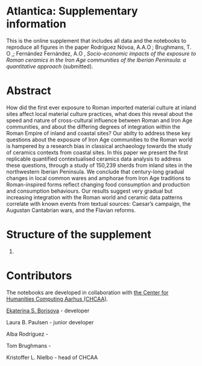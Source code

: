 # Atlantica: Supplementary information

This is the online supplement that includes all data and the notebooks to reproduce all figures in the paper Rodríguez Nóvoa, A.A.<a href="https://orcid.org/0000-0001-8577-212X"><img alt="ORCID logo" src="https://info.orcid.org/wp-content/uploads/2019/11/orcid_16x16.png" width="14" height="14" /></a>; Brughmans, T.<a href="https://orcid.org/ 0000-0002-1589-7768"> <img alt="ORCID logo" src="https://info.orcid.org/wp-content/uploads/2019/11/orcid_16x16.png" width="14" height="14" /> </a>; Fernández Fernández, A.<a href="https://0000-0003-2981-6604"><img alt="ORCID logo" src="https://info.orcid.org/wp-content/uploads/2019/11/orcid_16x16.png" width="14" height="14" /></a>, *Socio-economic impacts of the exposure to Roman ceramics in the Iron Age communities of the Iberian Peninsula: a quantitative approach* (submitted).

# Abstract 

How did the first ever exposure to Roman imported material culture at inland sites affect local material culture practices, what does this reveal about the speed and nature of cross-cultural influence between Roman and Iron Age communities, and about the differing degrees of integration within the Roman Empire of inland and coastal sites? Our abilty to address these key questions about the exposure of Iron Age communities to the Roman world is hampered by a research bias in classical archaeology towards the study of ceramics contexts from coastal sites. In this paper we present the first replicable quantified contextualised ceramics data analysis to address these questions, through a study of 150,239 sherds from inland sites in the northwestern Iberian Peninsula. We conclude that century-long gradual changes in local common wares and amphorae from Iron Age traditions to Roman-inspired forms reflect changing food consumption and production and consumption behaviours. Our results suggest very gradual but increasing integration with the Roman world and ceramic data patterns correlate with known events from textual sources: Caesar’s campaign, the Augustan Cantabrian wars, and the Flavian reforms.

# Structure of the supplement 

1.

# Contributors 

The notebooks are developed in collaboration with [the Center for Humanities Computing Aarhus (CHCAA)](https://chcaa.io/#/).

[Ekaterina S. Borisova](https://github.com/esborisova) - developer

Laura B. Paulsen - junior developer

Alba Rodríguez - 

Tom Brughmans -

Kristoffer L. Nielbo - head of CHCAA

